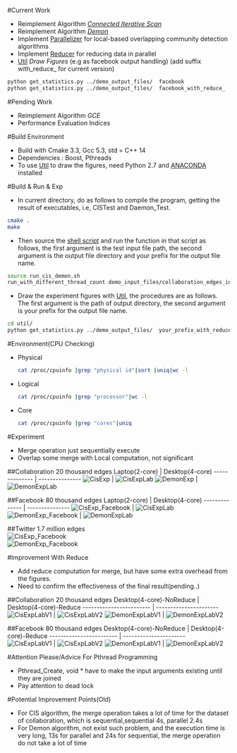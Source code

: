 #Current Work
- Reimplement Algorithm [*Connected Iterative Scan*](./test_cis.cpp)
- Reimplement Algorithm [*Demon*](./test_daemon.cpp)
- Implement [Parallelizer](./parallelizer.h) for local-based overlapping community detection algorithms
- Implement [Reducer](./reducer.h) for reducing data in parallel
- [Util](./util) *Draw Figures*  (e.g as facebook output handling) (add suffix with_reduce_ for current version)
```zsh
python get_statistics.py ../demo_output_files/  facebook
python get_statistics.py ../demo_output_files/  facebook_with_reduce_
```
#Pending Work
- Reimplement Algorithm *GCE*
- Performance Evaluation Indices  

#Build Environment
- Build with Cmake 3.3, Gcc 5.3, std = C++ 14
- Dependencies : Boost, Pthreads
- To use [Util](./util) to draw the figures, need Python 2.7 and [ANACONDA](https://www.continuum.io/downloads) installed

#Build & Run & Exp
- In current directory, do as follows to compile the program, getting the result of executables, i.e, CISTest and Daemon_Test.  
```zsh
cmake .
make
```
- Then source the [shell script](./run_cis_demon.sh) and run the function in that script as follows, the first argument is the test input file path,
 the second argument is the output file directory and your prefix for the output file name.  
```zsh
source run_cis_demon.sh
run_with_different_thread_count demo_input_files/collaboration_edges_input.csv demo_output_files/your_prefix_with_reduce_
```
- Draw the experiment figures with [Util](./util), the procedures are as follows. The first argument is the path of output directory,
 the second argument is your prefix for the output file name.  
```zsh
cd util/
python get_statistics.py ../demo_output_files/  your_prefix_with_reduce
```

#Environment(CPU Checking)
- Physical    

  ```zsh
  cat /proc/cpuinfo |grep "physical id"|sort |uniq|wc -l  
  ```
- Logical    

  ```zsh
  cat /proc/cpuinfo |grep "processor"|wc -l
  ```
- Core   

  ```zsh
  cat /proc/cpuinfo |grep "cores"|uniq
  ```

#Experiment
- Merge operation just sequentially execute  
- Overlap some merge with Local computation, not significant  

##Collaboration 20 thousand edges
Laptop(2-core) | Desktop(4-core)
-------------- | ---------------
![CisExp](./images/collaboration_cis_v1.png) | ![CisExpLab](./images/lab_desk_top/collaboration_cis_lab_v1.png)
![DemonExp](./images/collaboration_demon_v1.png)  | ![DemonExpLab](./images/lab_desk_top/collaboration_demon_lab_v1.png)

##Facebook 80 thousand edges
Laptop(2-core) | Desktop(4-core)
-------------- | ---------------
![CisExp_Facebook](./images/facebook_cis_v1.png)  | ![CisExpLab](./images/lab_desk_top/facebook_cis_lab_v1.png)
![DemonExp_Facebook](./images/facebook_demon_v1.png)  | ![DemonExpLab](./images/lab_desk_top/facebook_demon_lab_v1.png)

##Twitter 1.7 million edges  
![CisExp_Facebook](./images/twitter_csi_v1.png)   
![DemonExp_Facebook](./images/twitter_demon_v1.png)

#Improvement With Reduce
- Add reduce computation for merge, but have some extra overhead from the figures.
- Need to confirm the effectiveness of the final result(pending..)

##Collaboration 20 thousand edges
Desktop(4-core)-NoReduce | Desktop(4-core)-Reduce
------------------------ | ----------------------
![CisExpLabV1](./images/lab_desk_top/collaboration_cis_lab_v1.png) | ![CisExpLabV2](./images/lab_desk_top/collaboration_cis_lab_v2.png)
![DemonExpLabV1](./images/lab_desk_top/collaboration_demon_lab_v1.png) | ![DemonExpLabV2](./images/lab_desk_top/collaboration_demon_lab_v2.png)

##Facebook 80 thousand edges
Desktop(4-core)-NoReduce | Desktop(4-core)-Reduce
------------------------ | ----------------------
![CisExpLabV1](./images/lab_desk_top/facebook_cis_lab_v1.png) | ![CisExpLabV2](./images/lab_desk_top/facebook_cis_lab_v2.png)
![DemonExpLabV1](./images/lab_desk_top/facebook_demon_lab_v1.png) | ![DemonExpLabV2](./images/lab_desk_top/facebook_demon_lab_v2.png)

#Attention Please/Advice For Pthread Programming
- Pthread_Create, void * have to make the input arguments existing until they are joined
- Pay attention to dead lock

#Potential Improvement Points(Old)
- For CIS algorithm, the merge operation takes a lot of time for the dataset of collaboration, which is sequential,sequential 4s, parallel 2.4s
- For Demon algorithm, not exist such problem, and the execution time is very long, 13s for parallel and 24s for sequential,
the merge operation do not take a lot of time